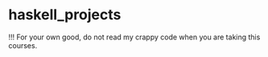 haskell_projects
================

!!! For your own good, do not read my crappy code when you are taking this courses. 
